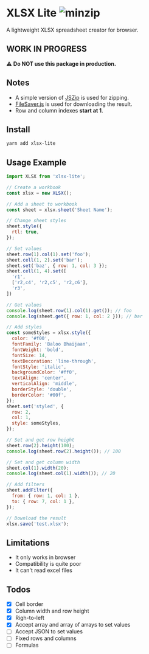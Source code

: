 # XLSX Lite ![minzip](https://badgen.net/bundlephobia/minzip/xlsx-lite)

A lightweight XLSX spreadsheet creator for browser.

## WORK IN PROGRESS

:warning: **Do NOT use this package in production.**

## Notes

- A simple version of [JSZip](https://stuk.github.io/jszip/) is used for zipping.
- [FileSaver.js](https://github.com/eligrey/FileSaver.js/) is used for downloading the result.
- Row and column indexes **start at 1**.

## Install

```bash
yarn add xlsx-lite
```

## Usage Example

```js
import XLSX from 'xlsx-lite';

// Create a workbook
const xlsx = new XLSX();

// Add a sheet to workbook
const sheet = xlsx.sheet('Sheet Name');

// Change sheet styles
sheet.style({
  rtl: true,
});

// Set values
sheet.row(1).col(1).set('foo');
sheet.cell(1, 2).set('bar');
sheet.set('baz', { row: 1, col: 3 });
sheet.cell(1, 4).set([
  'r1',
  ['r2,c4', 'r2,c5', 'r2,c6'],
  'r3',
])

// Get values
console.log(sheet.row(1).col(1).get()); // foo
console.log(sheet.get({ row: 1, col: 2 })); // bar

// Add styles
const someStyles = xlsx.style({
  color: '#f00',
  fontFamily: 'Baloo Bhaijaan',
  fontWeight: 'bold',
  fontSize: 14,
  textDecoration: 'line-through',
  fontStyle: 'italic',
  backgroundColor: '#ff0',
  textAlign: 'center',
  verticalAlign: 'middle',
  borderStyle: 'double',
  borderColor: '#00f',
});
sheet.set('styled', {
  row: 2,
  col: 1,
  style: someStyles,
});

// Set and get row height
sheet.row(2).height(100);
console.log(sheet.row(2).height()); // 100

// Set and get column width
sheet.col(1).width(20);
console.log(sheet.col(1).width()); // 20

// Add filters
sheet.addFilter({
  from: { row: 1, col: 1 },
  to: { row: 7, col: 1 },
});

// Download the result
xlsx.save('test.xlsx');
```

## Limitations

- It only works in browser
- Compatibility is quite poor
- It can't read excel files

## Todos

- [x] Cell border
- [x] Column width and row height
- [x] Righ-to-left
- [x] Accept array and array of arrays to set values
- [ ] Accept JSON to set values
- [ ] Fixed rows and columns
- [ ] Formulas
